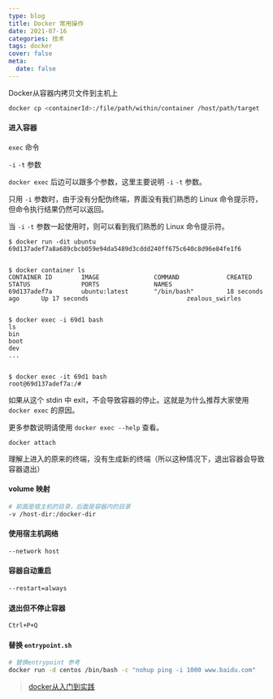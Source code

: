 ```yaml
---
type: blog
title: Docker 常用操作
date: 2021-07-16
categories: 技术
tags: docker
cover: false
meta:
  date: false
---
```




<!-- more -->

Docker从容器内拷贝文件到主机上

```bash
docker cp <containerId>:/file/path/within/container /host/path/target
```



#### 进入容器

`exec` 命令

`-i` `-t` 参数

`docker exec` 后边可以跟多个参数，这里主要说明 `-i` `-t` 参数。

只用 `-i` 参数时，由于没有分配伪终端，界面没有我们熟悉的 Linux 命令提示符，但命令执行结果仍然可以返回。

当 `-i` `-t` 参数一起使用时，则可以看到我们熟悉的 Linux 命令提示符。

```
$ docker run -dit ubuntu
69d137adef7a8a689cbcb059e94da5489d3cddd240ff675c640c8d96e84fe1f6


$ docker container ls
CONTAINER ID        IMAGE               COMMAND             CREATED             STATUS              PORTS               NAMES
69d137adef7a        ubuntu:latest       "/bin/bash"         18 seconds ago      Up 17 seconds                           zealous_swirles


$ docker exec -i 69d1 bash
ls
bin
boot
dev
...


$ docker exec -it 69d1 bash
root@69d137adef7a:/#
```

如果从这个 stdin 中 exit，不会导致容器的停止。这就是为什么推荐大家使用 `docker exec` 的原因。

更多参数说明请使用 `docker exec --help` 查看。



`docker attach`

理解上进入的原来的终端，没有生成新的终端（所以这种情况下，退出容器会导致容器退出）



#### volume 映射

```bash
# 前面是宿主机的目录，后面是容器内的目录
-v /host-dir:/docker-dir
```



#### 使用宿主机网络

```bash
--network host
```



#### 容器自动重启

```bash
--restart=always
```



#### 退出但不停止容器

```bash
Ctrl+P+Q
```



#### 替换 `entrypoint.sh`

```bash
# 替换entrypoint 参考
docker run -d centos /bin/bash -c "nohup ping -i 1000 www.baidu.com"
```





> [docker从入门到实践](https://yeasy.gitbook.io/docker_practice/container/attach_exec)
